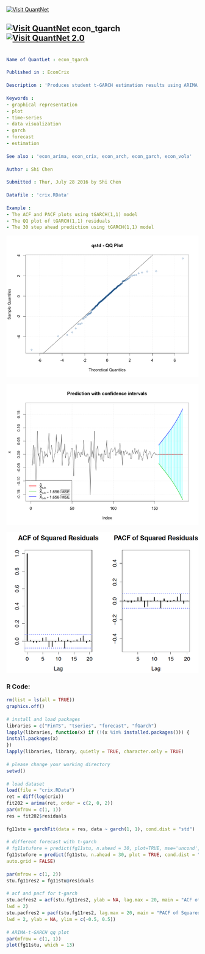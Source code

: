 
[<img src="https://github.com/QuantLet/Styleguide-and-FAQ/blob/master/pictures/banner.png" width="880" alt="Visit QuantNet">](http://quantlet.de/index.php?p=info)

## [<img src="https://github.com/QuantLet/Styleguide-and-Validation-procedure/blob/master/pictures/qloqo.png" alt="Visit QuantNet">](http://quantlet.de/) **econ_tgarch** [<img src="https://github.com/QuantLet/Styleguide-and-Validation-procedure/blob/master/pictures/QN2.png" width="60" alt="Visit QuantNet 2.0">](http://quantlet.de/d3/ia)

```yaml

Name of QuantLet : econ_tgarch

Published in : EconCrix

Description : 'Produces student t-GARCH estimation results using ARIMA model residuals.'

Keywords : 
- graphical representation
- plot 
- time-series
- data visualization
- garch
- forecast
- estimation

See also : 'econ_arima, econ_crix, econ_arch, econ_garch, econ_vola'

Author : Shi Chen

Submitted : Thur, July 28 2016 by Shi Chen

Datafile : 'crix.RData'

Example : 
- The ACF and PACF plots using tGARCH(1,1) model
- The QQ plot of tGARCH(1,1) residuals
- The 30 step ahead prediction using tGARCH(1,1) model


```

![Picture1](qq_stu.png)

![Picture2](tgarch11_pred.png)

![Picture2](tgarch11_pacf.png)

### R Code:
```r
rm(list = ls(all = TRUE))
graphics.off()

# install and load packages
libraries = c("FinTS", "tseries", "forecast", "fGarch")
lapply(libraries, function(x) if (!(x %in% installed.packages())) {
install.packages(x)
})
lapply(libraries, library, quietly = TRUE, character.only = TRUE)

# please change your working directory
setwd()

# load dataset
load(file = "crix.RData")
ret = diff(log(crix))
fit202 = arima(ret, order = c(2, 0, 2))
par(mfrow = c(1, 1))
res = fit202$residuals

fg11stu = garchFit(data = res, data ~ garch(1, 1), cond.dist = "std")

# different forecast with t-garch 
# fg11stufore = predict(fg11stu, n.ahead = 30, plot=TRUE, mse='uncond', auto.grid=FALSE)
fg11stufore = predict(fg11stu, n.ahead = 30, plot = TRUE, cond.dist = "QMLE", 
auto.grid = FALSE)

par(mfrow = c(1, 2))
stu.fg11res2 = fg11stu@residuals

# acf and pacf for t-garch
stu.acfres2 = acf(stu.fg11res2, ylab = NA, lag.max = 20, main = "ACF of Squared Residuals", 
lwd = 2)
stu.pacfres2 = pacf(stu.fg11res2, lag.max = 20, main = "PACF of Squared Residuals", 
lwd = 2, ylab = NA, ylim = c(-0.5, 0.5))

# ARIMA-t-GARCH qq plot
par(mfrow = c(1, 1))
plot(fg11stu, which = 13)

```

